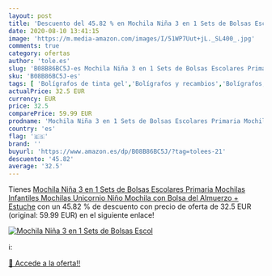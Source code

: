 ```yaml
---
layout: post
title: 'Descuento del 45.82 % en Mochila Niña 3 en 1 Sets de Bolsas Escol'
date: 2020-08-10 13:41:15
image: 'https://m.media-amazon.com/images/I/51WP7Uut+jL._SL400_.jpg'
comments: true
category: ofertas
author: 'tole.es'
slug: 'B08B86BC5J-es Mochila Niña 3 en 1 Sets de Bolsas Escolares Primaria...'
sku: 'B08B86BC5J-es'
tags: [ 'Bolígrafos de tinta gel','Bolígrafos y recambios','Bolígrafos, lápices y útiles de escritura','Oficina y papelería','Recambios para bolígrafos y plumas','mochila', ]
actualPrice: 32.5 EUR
currency: EUR
price: 32.5
comparePrice: 59.99 EUR
prodname: 'Mochila Niña 3 en 1 Sets de Bolsas Escolares Primaria Mochilas Infantiles Mochilas Unicornio Niño Mochila con Bolsa del Almuerzo + Estuche'
country: 'es'
flag: '🇪🇸'
brand: ''
buyurl: 'https://www.amazon.es/dp/B08B86BC5J/?tag=tolees-21'
descuento: '45.82'
average: '32.5'
---
```


Tienes [Mochila Niña 3 en 1 Sets de Bolsas Escolares Primaria Mochilas Infantiles Mochilas Unicornio Niño Mochila con Bolsa del Almuerzo + Estuche](https://www.amazon.es/dp/B08B86BC5J/?tag=tolees-21) con un 45.82 % de descuento con precio de oferta de 32.5 EUR (original: 59.99 EUR) en el siguiente enlace!

[![Mochila Niña 3 en 1 Sets de Bolsas Escol](https://m.media-amazon.com/images/I/51WP7Uut+jL._SL400_.jpg)](https://www.amazon.es/dp/B08B86BC5J/?tag=tolees-21)

ℹ️:


[🛒 Accede a la oferta!!](https://www.amazon.es/dp/B08B86BC5J/?tag=tolees-21)
